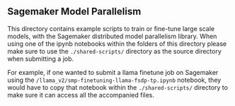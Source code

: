 ## Sagemaker Model Parallelism

This directory contains example scripts to train or fine-tune large scale models,
with the Sagemaker distributed model parallelism library.
When using one of the ipynb notebooks within the folders of this directory please 
make sure to use the `./shared-scripts/` directory as the source directory when submitting a job.

For example, if one wanted to submit a llama finetune job on Sagemaker using the `/llama_v2/smp-finetuning-llama-fsdp-tp.ipynb`
notebook, they would have to copy that notebook within the `./shared-scripts/` directory to make sure it can access all the accompanied files.
